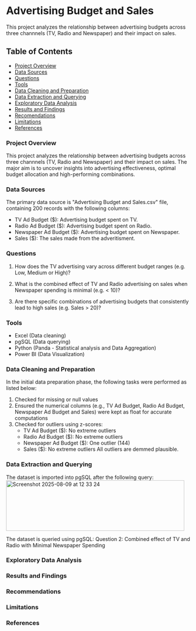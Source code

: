 # Advertising Budget and Sales
This project analyzes the relationship between advertising budgets across three channnels (TV, Radio and Newspaper) and their impact on sales.

## Table of Contents

- [Project Overview](#project-overview)
- [Data Sources](#data-sources)
- [Questions](#questions)
- [Tools](#tools)
- [Data Cleaning and Preparation](#data-cleaning-and-preparation)
- [Data Extraction and Querying](#data-extraction-and-querying)
- [Exploratory Data Analysis](#exploratory-data-analysis)
- [Results and Findings](#results-and-findings)
- [Recomendations](#recommendations)
- [Limitations](#limitations)
- [References](#references)

### Project Overview
This project analyzes the relationship between advertising budgets across three channnels (TV, Radio and Newspaper) and their impact on sales. The major aim is to uncover insights into advertising effectiveness, optimal budget allocation and high-performing combinations.

### Data Sources
The primary data source is "Advertising Budget and Sales.csv" file, containing 200 records with the following columns:

- TV Ad Budget ($): Advertising budget spent on TV.
- Radio Ad Budget ($): Advertising budget spent on Radio.
- Newspaper Ad Budget ($): Advertising budget spent on Newspaper.
- Sales ($): The sales made from the adveritisment.

  
### Questions
1. How does the TV advertising vary across different budget ranges (e.g. Low, Medium or High)?
   
2. What is the combined effect of TV and Radio advertising on sales when Newspaper spending is minimal (e.g. < 10)?
  
3. Are there specific combinations of advertising budgets that consistently lead to high sales (e.g. Sales > 20)?

### Tools
- Excel (Data cleaning)
- pgSQL (Data querying)
- Python (Panda - Statistical analysis and Data Aggregation)
- Power BI (Data Visualization)

### Data Cleaning and Preparation
In the initial data preparation phase, the following tasks were performed as listed below:

1. Checked for missing or null values
2. Ensured the numerical columns (e.g., TV Ad Budget, Radio Ad Budget, Newspaper Ad Budget and Sales) were kept as float for accurate computations
3. Checked for outliers using z-scores:
   - TV Ad Budget ($): No extreme outliers
   - Radio Ad Budget ($): No extreme outliers
   - Newspaper Ad Budget ($): One outlier (144)
   - Sales ($): No extreme outliers
All outliers are demmed plausible.

### Data Extraction and Querying
The dataset is imported into pgSQL after the following query:
<img width="487" height="138" alt="Screenshot 2025-08-09 at 12 33 24" src="https://github.com/user-attachments/assets/1ee6323b-709e-4a26-8ec3-424fd13c96d8" />


The dataset is queried using pgSQL:
Question 2: Combined effect of TV and Radio with Minimal Newspaper Spending



### Exploratory Data Analysis

### Results and Findings

### Recommendations


### Limitations

### References
